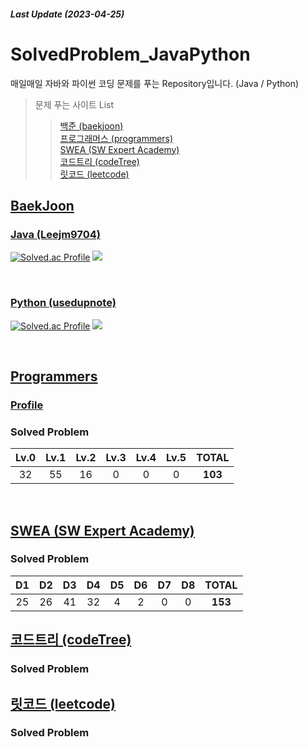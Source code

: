 ##### Last Update (2023-04-25)

# SolvedProblem_JavaPython
매일매일 자바와 파이썬 코딩 문제를 푸는 Repository입니다. (Java / Python)
> 문제 푸는 사이트 List
> > [백준 (baekjoon)](https://www.acmicpc.net/) <br>
> > [프로그래머스 (programmers)](https://programmers.co.kr/) <br>
> > [SWEA (SW Expert Academy)](https://swexpertacademy.com/main/main.do) <br>
> > [코드트리 (codeTree)](https://www.codetree.ai/missions) <br>
> > [릿코드 (leetcode)](https://leetcode.com/)

## <a href = "https://www.acmicpc.net/"> BaekJoon </a>

### <a href = "https://www.acmicpc.net/user/leejm9704"> Java (Leejm9704) </a>

[![Solved.ac Profile](http://mazassumnida.wtf/api/v2/generate_badge?boj=leejm9704)](https://solved.ac/leejm9704/)
<img src="http://mazandi.herokuapp.com/api?handle=leejm9704&theme=warm"/>

<br>

### <a href = "https://www.acmicpc.net/user/usedupnote"> Python (usedupnote) </a>

[![Solved.ac Profile](http://mazassumnida.wtf/api/v2/generate_badge?boj=usedupnote)](https://solved.ac/usedupnote/)
<img src="http://mazandi.herokuapp.com/api?handle=usedupnote&theme=warm"/>

<br>

## <a href = "https://programmers.co.kr/?utm_source=google&utm_medium=cpc&utm_campaign=brand_prgms_pc&gclid=Cj0KCQiAw8OeBhCeARIsAGxWtUyIohP4MNShzOqMw2Jjrs_2US8ph7JdeK2FLC3z_ZxoW9sdedNClecaAnUfEALw_wcB"> Programmers </a>

### <a href = "https://career.programmers.co.kr/pr/leejm9704_9179"> Profile </a>

### Solved Problem
 | **Lv.0** | **Lv.1** | **Lv.2** | **Lv.3** | **Lv.4** | **Lv.5** | **TOTAL** |
|:--:|:--:|:--:|:--:|:--:|:--:|:--:|
| 32 | 55 | 16 | 0 | 0 | 0 |**103**|

<br>

## <a href = "https://swexpertacademy.com/main/main.do"> SWEA (SW Expert Academy) </a>


### Solved Problem
| **D1** | **D2** | **D3** | **D4** | **D5** | **D6** | **D7** | **D8** | **TOTAL** |
|:--:|:--:|:--:|:--:|:--:|:--:|:--:|:--:|:--:|
| 25 | 26 | 41 | 32 | 4 | 2 | 0 | 0 |**153**|


## <a href = "https://www.codetree.ai/missions"> 코드트리 (codeTree) </a>
### Solved Problem


## <a href = "https://leetcode.com/"> 릿코드 (leetcode) </a>
### Solved Problem
